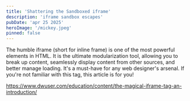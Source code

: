 ```yaml
---
title: 'Shattering the Sandboxed iframe'
description: 'iframe sandbox escapes'
pubDate: 'apr 25 2025'
heroImage: '/mickey.jpeg'
pinned: false
---
```




The humble iframe (short for inline frame) is one of the most powerful elements in HTML. It is the ultimate modularization tool, allowing you to break up content, seamlessly display content from other sources, and better manage loading. It's a must-have for any web designer's arsenal. If you're not familiar with this tag, this article is for you!

https://www.dwuser.com/education/content/the-magical-iframe-tag-an-introduction/